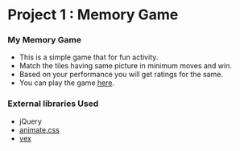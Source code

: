 # Project 1 : Memory Game

### My Memory Game

* This is a simple game that for fun activity.
* Match the tiles having same picture in minimum moves and win.
* Based on your performance you will get ratings for the same.
* You can play the game [here](http://mayankkhanna.me/fend-project-memory-game/).

### External libraries Used

* jQuery
* [animate.css](https://github.com/daneden/animate.css)
* [vex](http://github.hubspot.com/vex/)

